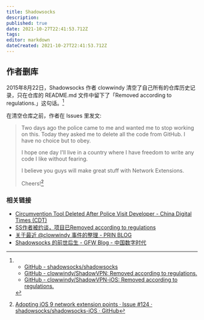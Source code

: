 ```yaml
---
title: Shadowsocks
description: 
published: true
date: 2021-10-27T22:41:53.712Z
tags: 
editor: markdown
dateCreated: 2021-10-27T22:41:53.712Z
---
```


## 作者删库

2015年8月22日，Shadowsocks 作者 clowwindy 清空了自己所有的仓库历史记录，只在仓库的 README.md 文件中留下了「Removed according to regulations.」这句话。[^clr]

[^clr]: + [GitHub - shadowsocks/shadowsocks](https://web.archive.org/web/20211016182935/https://github.com/shadowsocks/shadowsocks)
    + [GitHub - clowwindy/ShadowVPN: Removed according to regulations.](https://web.archive.org/web/20210125042808/https://github.com/clowwindy/ShadowVPN)
    + [GitHub - clowwindy/ShadowVPN-iOS: Removed according to regulations.](https://web.archive.org/web/20201224085422/https://github.com/clowwindy/ShadowVPN-iOS)

在清空仓库之前，作者在 Issues 里发文:

> Two days ago the police came to me and wanted me to stop working on this. Today they asked me to delete all the code from GitHub. I have no choice but to obey.
>
> I hope one day I'll live in a country where I have freedom to write any code I like without fearing.
>
> I believe you guys will make great stuff with Network Extensions.
>
> Cheers![^124]

[^124]: [Adopting iOS 9 network extension points · Issue #124 · shadowsocks/shadowsocks-iOS · GitHub](https://web.archive.org/web/20150822042959/https://github.com/shadowsocks/shadowsocks-iOS/issues/124#issuecomment-133630294)

<!--
[remove · shadowsocks/shadowsocks@938bba3 · GitHub](https://web.archive.org/web/20200928040938/https://github.com/shadowsocks/shadowsocks/commit/938bba32a4008bdde9c064dda6a0597987ddef54)
-->

### 相关链接

+ [Circumvention Tool Deleted After Police Visit Developer - China Digital Times (CDT)](https://chinadigitaltimes.net/2015/08/circumvention-tool-deleted-after-police-visit-developer/)
+ [SS作者被约谈，项目已Removed according to regulations](https://web.archive.org/web/20190907070114/http://bangumi.tv/group/topic/311628)
+ [关于最近 @clowwindy 事件的整理 - PRIN BLOG](https://web.archive.org/web/20201128070624/https://printempw.github.io/about-clowwindy-archive/)
+ [Shadowsocks 的前世后生 - GFW Blog - 中国数字时代](https://chinadigitaltimes.net/chinese/539262.html)
